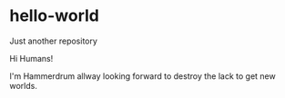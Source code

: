 # hello-world
Just another repository

Hi Humans!

I'm Hammerdrum allway looking forward to destroy the lack to get new worlds.
